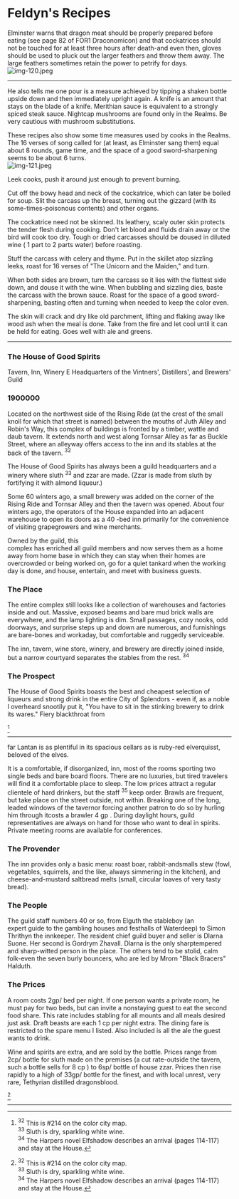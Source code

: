 # Feldyn's Recipes

Elminster warns that dragon meat should be properly prepared before eating (see page 82 of FOR1 Draconomicon) and that cockatrices should not be touched for at least three hours after death-and even then, gloves should be used to pluck out the larger feathers and throw them away. The large feathers sometimes retain the power to petrify for days.  
![img-120.jpeg](assets/Volo's%20Guide%20To%20Waterdeep_img-120.jpeg)

---

He also tells me one pour is a measure achieved by tipping a shaken bottle upside down and then immediately upright again. A knife is an amount that stays on the blade of a knife. Merithian sauce is equivalent to a strongly spiced steak sauce. Nightcap mushrooms are found only in the Realms. Be very cautious with mushroom substitutions.

These recipes also show some time measures used by cooks in the Realms. The 16 verses of song called for (at least, as Elminster sang them) equal about 8 rounds, game time, and the space of a good sword-sharpening seems to be about 6 turns.  
![img-121.jpeg](assets/Volo's%20Guide%20To%20Waterdeep_img-121.jpeg)

Leek cooks, push it around just enough to prevent burning.

Cut off the bowy head and neck of the cockatrice, which can later be boiled for soup. Slit the carcass up the breast, turning out the gizzard (with its some-times-poisonous contents) and other organs.

The cockatrice need not be skinned. Its leathery, scaly outer skin protects the tender flesh during cooking. Don't let blood and fluids drain away or the bird will cook too dry. Tough or dried carcasses should be doused in diluted wine ( 1 part to 2 parts water) before roasting.

Stuff the carcass with celery and thyme. Put in the skillet atop sizzling leeks, roast for 16 verses of "The Unicorn and the Maiden," and turn.

When both sides are brown, turn the carcass so it lies with the flattest side down, and douse it with the wine. When bubbling and sizzling dies, baste the carcass with the brown sauce. Roast for the space of a good sword-sharpening, basting often and turning when needed to keep the color even.

The skin will crack and dry like old parchment, lifting and flaking away like wood ash when the meal is done. Take from the fire and let cool until it can be held for eating. Goes well with ale and greens.

---

### The House of Good Spirits

Tavern, Inn, Winery E Headquarters of the Vintners', Distillers', and Brewers' Guild

### 1900000

Located on the northwest side of the Rising Ride (at the crest of the small knoll for which that street is named) between the mouths of Juth Alley and Robin's Way, this complex of buildings is fronted by a timber, wattle and daub tavern. It extends north and west along Tornsar Alley as far as Buckle Street, where an alleyway offers access to the inn and its stables at the back of the tavern. ${ }^{32}$

The House of Good Spirits has always been a guild headquarters and a winery where sluth ${ }^{33}$ and zzar are made. (Zzar is made from sluth by fortifying it with almond liqueur.)

Some 60 winters ago, a small brewery was added on the corner of the Rising Ride and Tornsar Alley and then the tavern was opened. About four winters ago, the operators of the House expanded into an adjacent warehouse to open its doors as a 40 -bed inn primarily for the convenience of visiting grapegrowers and wine merchants.

Owned by the guild, this  
complex has enriched all guild members and now serves them as a home away from home base in which they can stay when their homes are overcrowded or being worked on, go for a quiet tankard when the working day is done, and house, entertain, and meet with business guests.

### The Place

The entire complex still looks like a collection of warehouses and factories inside and out. Massive, exposed beams and bare mud brick walls are everywhere, and the lamp lighting is dim. Small passages, cozy nooks, odd doorways, and surprise steps up and down are numerous, and furnishings are bare-bones and workaday, but comfortable and ruggedly serviceable.

The inn, tavern, wine store, winery, and brewery are directly joined inside, but a narrow courtyard separates the stables from the rest. ${ }^{34}$

### The Prospect

The House of Good Spirits boasts the best and cheapest selection of liqueurs and strong drink in the entire City of Splendors - even if, as a noble I overheard snootily put it, "You have to sit in the stinking brewery to drink its wares." Fiery blackthroat from

[^0]
[^0]: ${ }^{32}$ This is \#214 on the color city map.  
    ${ }^{33}$ Sluth is dry, sparkling white wine.  
    ${ }^{34}$ The Harpers novel Elfshadow describes an arrival (pages 114-117) and stay at the House.

---

far Lantan is as plentiful in its spacious cellars as is ruby-red elverquisst, beloved of the elves.

It is a comfortable, if disorganized, inn, most of the rooms sporting two single beds and bare board floors. There are no luxuries, but tired travelers will find it a comfortable place to sleep. The low prices attract a regular clientele of hard drinkers, but the staff ${ }^{35}$ keep order. Brawls are frequent, but take place on the street outside, not within. Breaking one of the long, leaded windows of the tavernor forcing another patron to do so by hurling him through itcosts a brawler 4 gp . During daylight hours, guild representatives are always on hand for those who want to deal in spirits. Private meeting rooms are available for conferences.

### The Provender

The inn provides only a basic menu: roast boar, rabbit-andsmalls stew (fowl, vegetables, squirrels, and the like, always simmering in the kitchen), and cheese-and-mustard saltbread melts (small, circular loaves of very tasty bread).

### The People

The guild staff numbers 40 or so, from Elguth the stableboy (an  
expert guide to the gambling houses and festhalls of Waterdeep) to Simon Thrithyn the innkeeper. The resident chief guild buyer and seller is Dlarna Suone. Her second is Gordrym Zhavall. Dlarna is the only sharptempered and sharp-witted person in the place. The others tend to be stolid, calm folk-even the seven burly bouncers, who are led by Mrorn "Black Bracers" Halduth.

### The Prices

A room costs $2 \mathrm{gp} /$ bed per night. If one person wants a private room, he must pay for two beds, but can invite a nonstaying guest to eat the second food share. This rate includes stabling for all mounts and all meals desired just ask. Draft beasts are each 1 cp per night extra. The dining fare is restricted to the spare menu I listed. Also included is all the ale the guest wants to drink.

Wine and spirits are extra, and are sold by the bottle. Prices range from $2 \mathrm{cp} /$ bottle for sluth made on the premises (a cut rate-outside the tavern, such a bottle sells for 8 cp ) to $6 \mathrm{sp} /$ bottle of house zzar. Prices then rise rapidly to a high of $33 \mathrm{gp} /$ bottle for the finest, and with local unrest, very rare, Tethyrian distilled dragonsblood.

[^0]
[^0]: ${ }^{35}$ Staff acting as bouncers typically arrive as follows: 1d4 F2s in 1d4 rounds, an F1 a round after the first arrival, then 1d4 F2s and an F3 1d3 rounds later.  
    ${ }^{36}$ A few popular wines and their prices per bottle: Neverwinter black icewine, 7 sp ; Best Old Mintarn whisky, 1 gp ; Wyvern Whisky, 2 gp (made in Nimbral-a wyvern's scale floats in every bottle).

---